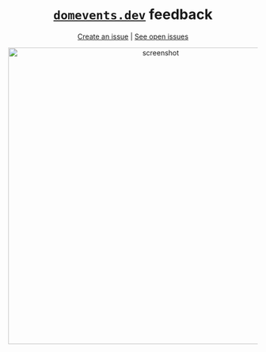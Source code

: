 <div align="center">

# [`domevents.dev`](https://domevents.dev) feedback

[Create an issue](https://github.com/alexreardon/domevents-feedback/issues/new/choose) | [See open issues](https://github.com/alexreardon/domevents-feedback/issues)


<img width="600" alt="screenshot" src="https://user-images.githubusercontent.com/2182637/97559325-63803b80-1a31-11eb-8e8a-839bfa7f12de.png">

</div>